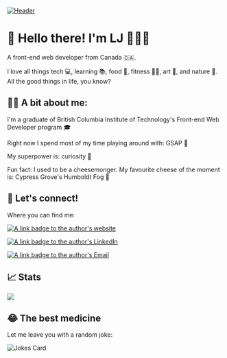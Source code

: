 [![Header](https://user-images.githubusercontent.com/87734454/154727412-0df4e9bb-7a5c-4603-8b29-177c45e25257.jpeg "Header")](https://ljferrand.com/)


#  👋  Hello there! I'm LJ 🧑🏻‍💻

A front-end web developer from Canada 🇨🇦.

I love all things tech 💻, learning 📚, food 🍕, fitness 🏋🏼, art 🎨, and nature 🌳. All the good things in life, you know?

## 🙋🏻 A bit about me:

I'm a graduate of British Columbia Institute of Technology's Front-end Web Developer program 🎓

Right now I spend most of my time playing around with: GSAP 💚

My superpower is: curiosity 🤔

Fun fact: I used to be a cheesemonger. My favourite cheese of the moment is: Cypress Grove's Humboldt Fog 🧀

## 💬 Let's connect!

Where you can find me:

[![A link badge to the author's website](https://img.shields.io/static/v1?label=Website&message=LJFerrand%2ECom&color=c13535&style=for-the-badge&logoWidth=20&logo=data%3Aimage%2Fpng%3Bbase64%2CiVBORw0KGgoAAAANSUhEUgAAABAAAAAQCAMAAAAoLQ9TAAAAUVBMVEUAAAADAwMDAwMEBAQDAwMEBAQDAwMCAgICAgIBAQEBAQEBAQEAAAAAAAAAAAAAAAAAAAAAAAAAAAAAAAAAAAAAAAAAAAAAAAAAAAAAAAAAAABDLvE2AAAAGnRSTlMACgwOFBQcJi4yVlhebn6Rk5edq8PJ0dvn%2BzabNWcAAABpSURBVHjaZI9VAgAhCAXZ7i6d%2Bx90jc83Jg0WGfZmGpt9sExxcpTOlQdnkeQbugWWDu6oOeGxF1574DSrr%2BuaqytQzeGqTfiAfiWw9uH6zIe73Qhsbbi8KiREkLLSmLSuw%2F2Dep8b6n0AEvINUI9CUC0AAAAASUVORK5CYII%3D&labelColor=c2c2c2)](https://ljferrand.com/)

[![A link badge to the author's LinkedIn](https://img.shields.io/static/v1?label=LinkedIn&message=LJ%20Ferrand&color=c13535&style=for-the-badge&logoWidth=20&logo=linkedin&logoColor=blue&labelColor=c2c2c2)](https://www.linkedin.com/in/lj-ferrand/)


[![A link badge to the author's Email](https://img.shields.io/static/v1?label=E-Mail&message=LJFerrand02&color=c13535&style=for-the-badge&logoWidth=20&logo=gmail&labelColor=c2c2c2)](mailto:ljferrand02@gmail.com)

## 📈 Stats

<a href="https://github.com/anuraghazra/github-readme-stats">
  <img src="https://github-readme-stats.vercel.app/api?username=ljaxferrand&hide=stars&show_icons=true&theme=nightowl&count_private=true" />
</a>

## 😂 The best medicine

Let me leave you with a random joke:

![Jokes Card](https://readme-jokes.vercel.app/api)


